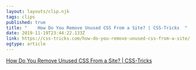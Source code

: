 ```yaml
---
layout: layouts/clip.njk 
tags: clips 
published: true 
title: "    How Do You Remove Unused CSS From a Site? | CSS-Tricks  " 
date: 2019-11-19T23:44:22.133Z 
link: https://css-tricks.com/how-do-you-remove-unused-css-from-a-site/ 
ogtype: article 
---
```

[    How Do You Remove Unused CSS From a Site? | CSS-Tricks  ](https://css-tricks.com/how-do-you-remove-unused-css-from-a-site/) 
